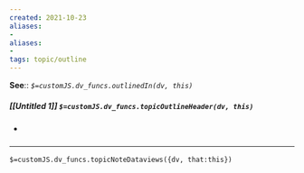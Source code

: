 ```yaml
---
created: 2021-10-23
aliases:
- 
aliases:
- 
tags: topic/outline
---
```


**See**:: 
*`$=customJS.dv_funcs.outlinedIn(dv, this)`*

##### [[Untitled 1]] `$=customJS.dv_funcs.topicOutlineHeader(dv, this)`

- 

### <hr class="dataviews"/>

`$=customJS.dv_funcs.topicNoteDataviews({dv, that:this})`

